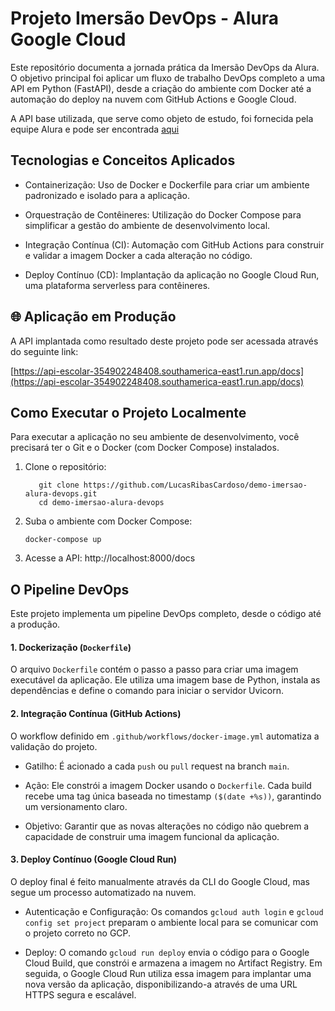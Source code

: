 # Projeto Imersão DevOps - Alura Google Cloud

Este repositório documenta a jornada prática da Imersão DevOps da Alura. O objetivo principal foi aplicar um fluxo de trabalho DevOps completo a uma API em Python (FastAPI), desde a criação do ambiente com Docker até a automação do deploy na nuvem com GitHub Actions e Google Cloud.

A API base utilizada, que serve como objeto de estudo, foi fornecida pela equipe Alura e pode ser encontrada [aqui](https://github.com/guilhermeonrails/ellis)


## Tecnologias e Conceitos Aplicados
- Containerização: Uso de Docker e Dockerfile para criar um ambiente padronizado e isolado para a aplicação.

- Orquestração de Contêineres: Utilização do Docker Compose para simplificar a gestão do ambiente de desenvolvimento local.

- Integração Contínua (CI): Automação com GitHub Actions para construir e validar a imagem Docker a cada alteração no código.

- Deploy Contínuo (CD): Implantação da aplicação no Google Cloud Run, uma plataforma serverless para contêineres.

## 🌐 Aplicação em Produção
A API implantada como resultado deste projeto pode ser acessada através do seguinte link:

[https://api-escolar-354902248408.southamerica-east1.run.app/docs](https://api-escolar-354902248408.southamerica-east1.run.app/docs)

## Como Executar o Projeto Localmente
Para executar a aplicação no seu ambiente de desenvolvimento, você precisará ter o Git e o Docker (com Docker Compose) instalados.

1. Clone o repositório:
   ~~~
      git clone https://github.com/LucasRibasCardoso/demo-imersao-alura-devops.git
      cd demo-imersao-alura-devops
   ~~~
2. Suba o ambiente com Docker Compose:
   ~~~
   docker-compose up
   ~~~
3. Acesse a API: http://localhost:8000/docs


## O Pipeline DevOps
Este projeto implementa um pipeline DevOps completo, desde o código até a produção.

#### 1. Dockerização (```Dockerfile```)

   O arquivo ```Dockerfile``` contém o passo a passo para criar uma imagem executável da aplicação. Ele utiliza uma imagem base de Python, instala as dependências e define o comando para iniciar o servidor Uvicorn.

#### 2. Integração Contínua (GitHub Actions)

O workflow definido em ```.github/workflows/docker-image.yml``` automatiza a validação do projeto.

- Gatilho: É acionado a cada ```push``` ou ```pull``` request na branch ```main```.

- Ação: Ele constrói a imagem Docker usando o ```Dockerfile```. Cada build recebe uma tag única baseada no timestamp ```($(date +%s))```, garantindo um versionamento claro.
      
- Objetivo: Garantir que as novas alterações no código não quebrem a capacidade de construir uma imagem funcional da aplicação.

#### 3. Deploy Contínuo (Google Cloud Run)
O deploy final é feito manualmente através da CLI do Google Cloud, mas segue um processo automatizado na nuvem.

- Autenticação e Configuração: Os comandos ```gcloud auth login``` e ```gcloud config set project``` preparam o ambiente local para se comunicar com o projeto correto no GCP.

- Deploy: O comando ```gcloud run deploy``` envia o código para o Google Cloud Build, que constrói e armazena a imagem no Artifact Registry. Em seguida, o Google Cloud Run utiliza essa imagem para implantar uma nova versão da aplicação, disponibilizando-a através de uma URL HTTPS segura e escalável.




